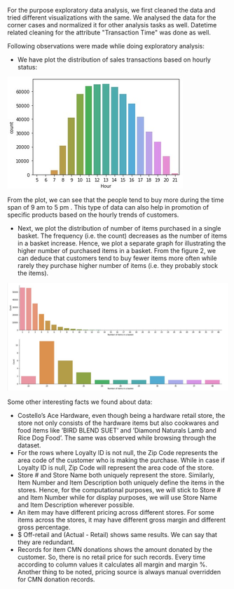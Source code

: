 For the purpose exploratory data analysis, we first cleaned the data and tried different visualizations with the same. We analysed the data for the corner cases and normalized it for other analysis tasks as well. Datetime related cleaning for the attribute "Transaction Time" was done as well.

Following observations were made whlie doing exploratory analysis:
* We have plot the distribution of sales transactions based
on hourly status:

![Hourly Shopping Analysis](https://github.com/Kaustubh-Sable/Retail-Data-Analysis/blob/master/EDA/Images/Hourly_Shopping.jpg)

From the plot, we can see that the people tend to buy more during the time span of 9 am to 5 pm . This type of data can also help in promotion of specific products based on the hourly trends of customers.

* Next, we plot the distribution of number of items purchased in a single basket. The frequency (i.e. the count) decreases as the number of items in a basket increase. Hence, we plot a separate graph for illustrating the higher number of purchased items in a basket. From the figure 2, we can deduce that customers tend to buy fewer items more often while rarely they purchase higher number of items (i.e. they probably stock the items).

![Hourly Shopping Analysis](https://github.com/Kaustubh-Sable/Retail-Data-Analysis/blob/master/EDA/Images/Items_Frequency.jpg)

Some other interesting facts we found about data:
* Costello’s Ace Hardware, even though being a hardware retail store, the store not only consists of the hardware items but also cookwares and food items like ’BIRD BLEND SUET’ and ’Diamond Naturals Lamb and Rice Dog Food’. The same was observed while browsing through the dataset.
* For the rows where Loyalty ID is not null, the Zip Code represents the area code of the customer who is making the purchase. While in case if Loyalty ID is null, Zip Code will represent the area code of the store.
* Store # and Store Name both uniquely represent the store. Similarly, Item Number and Item Description both uniquely define the items in the stores. Hence, for the computational purposes, we will stick to Store # and Item Number while for display purposes, we will use Store Name and Item Description wherever possible.
* An item may have different pricing across different stores. For some items across the stores, it may have different gross margin and different gross percentage. 
* $ Off-retail and (Actual - Retail) shows same results. We can say that they are redundant.
* Records for item CMN donations shows the amount donated by the customer. So, there is no retail price for such records. Every time according to column values it calculates all margin and margin %. Another thing to be noted, pricing source is always manual overridden for CMN donation records.
